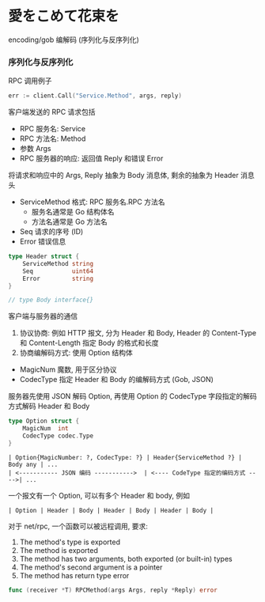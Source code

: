 # 愛をこめて花束を

encoding/gob 编解码 (序列化与反序列化)

### 序列化与反序列化

RPC 调用例子

```go
err := client.Call("Service.Method", args, reply)
```

客户端发送的 RPC 请求包括

- RPC 服务名: Service
- RPC 方法名: Method
- 参数 Args
- RPC 服务器的响应: 返回值 Reply 和错误 Error

将请求和响应中的 Args, Reply 抽象为 Body 消息体, 剩余的抽象为 Header 消息头

- ServiceMethod 格式: RPC 服务名.RPC 方法名
  - 服务名通常是 Go 结构体名
  - 方法名通常是 Go 方法名
- Seq 请求的序号 (ID)
- Error 错误信息

```go
type Header struct {
	ServiceMethod string
	Seq           uint64
	Error         string
}

// type Body interface{}
```

客户端与服务器的通信

1. 协议协商: 例如 HTTP 报文, 分为 Header 和 Body, Header 的 Content-Type 和 Content-Length 指定 Body 的格式和长度
2. 协商编解码方式: 使用 Option 结构体

- MagicNum 魔数, 用于区分协议
- CodecType 指定 Header 和 Body 的编解码方式 (Gob, JSON)

服务器先使用 JSON 解码 Option, 再使用 Option 的 CodecType 字段指定的解码方式解码 Header 和 Body

```go
type Option struct {
	MagicNum  int
	CodecType codec.Type
}
```

```text
| Option{MagicNumber: ?, CodecType: ?} | Header{ServiceMethod ?} | Body any | ...
| <----------- JSON 编码 ----------->  | <---- CodeType 指定的编码方式 ---->| ...
```

一个报文有一个 Option, 可以有多个 Header 和 body, 例如

```text
| Option | Header | Body | Header | Body | Header | Body |
```

对于 net/rpc, 一个函数可以被远程调用, 要求:

1. The method's type is exported
2. The method is exported
3. The method has two arguments, both exported (or built-in) types
4. The method's second argument is a pointer
5. The method has return type error

```go
func (receiver *T) RPCMethod(args Args, reply *Reply) error
```
